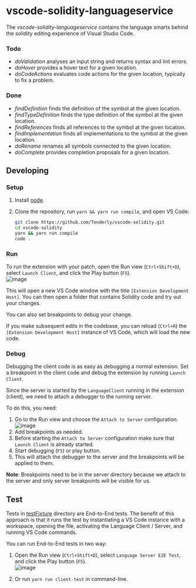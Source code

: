 # vscode-solidity-languageservice
The _vscode-solidity-languageservice_ contains the language smarts behind the solidity editing experience of Visual Studio Code.

### Todo
 - *doValidation* analyses an input string and returns syntax and lint errors.
 - *doHover* provides a hover text for a given location.
 - *doCodeActions* evaluates code actions for the given location, typically to fix a problem.

### Done
 - *findDefinition* finds the definition of the symbol at the given location.
 - *findTypeDefinition* finds the type definition of the symbol at the given location.
 - *findReferences* finds all references to the symbol at the given location.
 - *findImplementation* finds all implementations to the symbol at the given location.
 - *doRename* renames all symbols connected to the given location.
 - *doComplete* provides completion proposals for a given location.


## Developing

### Setup

1) Install [node](https://nodejs.org/en/).
2) Clone the repository, run `yarn && yarn run compile`, and open VS Code:

    ```bash
    git clone https://github.com/Tenderly/vscode-solidity.git
    cd vscode-solidity
    yarn && yarn run compile
    code .
    ```

### Run

To run the extension with your patch, open the Run view (`Ctrl+Shift+D`), select `Launch Client`, and click the Play button (`F5`). \
![image](https://github.com/Tenderly/vscode-solidity/blob/main/docs/images/run_launch_client.png?raw=true)

This will open a new VS Code window with the title `[Extension Development Host]`. You can then open a folder that contains Solidity code and try out your changes.

You can also set breakpoints to debug your change.

If you make subsequent edits in the codebase, you can reload (`Ctrl+R`) the `[Extension Development Host]` instance of VS Code, which will load the new code.

### Debug

Debugging the client code is as easy as debugging a normal extension. Set a breakpoint in the client code and debug the extension by running `Launch Client`.

Since the server is started by the `LanguageClient` running in the extension (client), we need to attach a debugger to the running server.

To do this, you need:
1. Go to the Run view and choose the `Attach to Server` configuration. \
![image](https://github.com/Tenderly/vscode-solidity/blob/main/docs/images/run_attach_to_server.png?raw=true)
2. Add breakpoints as needed.
3. Before starting the `Attach to Server` configuration make sure that `Launch Client` is already started.
4. Start debugging (`F5`) or play button.
5. This will attach the debugger to the server and the breakpoints will be applied to them.

**Note**: Breakpoints need to be in the server directory because we attach to the server and only server breakpoints will be visible for us.

## Test

Tests in [testFixture](./client/src/test/testFixture/) directory are End-to-End tests. The benefit of this approach is that it runs the test by instantiating a VS Code instance with a workspace, opening the file, activating the Language Client / Server, and running VS Code commands.

You can run End-to-End tests in two way:

1. Open the Run view (`Ctrl+Shift+D`), select `Language Server E2E Test`, and click the Play button (`F5`). \
![image](https://github.com/Tenderly/vscode-solidity/blob/main/docs/images/run_e2e_test.png?raw=true)

2. Or run `yarn run client-test` in command-line.
